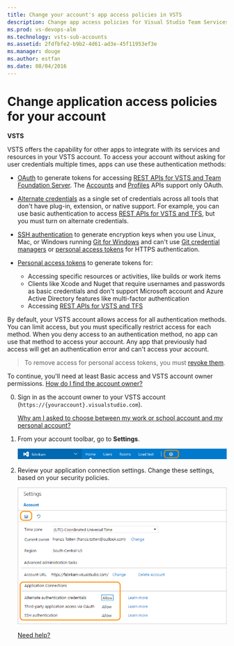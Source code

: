 ```yaml
---
title: Change your account's app access policies in VSTS 
description: Change app access policies for Visual Studio Team Services (VSTS, Visual Studio Online, VSO)
ms.prod: vs-devops-alm
ms.technology: vsts-sub-accounts
ms.assetid: 2fdfbfe2-b9b2-4d61-ad3e-45f11953ef3e
ms.manager: douge
ms.author: estfan
ms.date: 08/04/2016
---
```


#   Change application access policies for your account

**VSTS**

VSTS offers the capability for other apps 
to integrate with its services and resources in your VSTS account. 
To access your account without asking for user credentials multiple times, 
apps can use these authentication methods:

*	[OAuth](../integrate/get-started/authentication/oauth.md) 
to generate tokens for accessing [REST APIs for VSTS and Team Foundation Server](../integrate/get-started/rest/basics.md). 
The [Accounts](../integrate/api/shared/accounts.md) 
and [Profiles](../integrate/api/shared/profiles.md) 
APIs support only OAuth.

*	[Alternate credentials](../git/auth-overview.md#alternate-credentials) 
as a single set of credentials across all tools that don't have 
plug-in, extension, or native support. For example, 
you can use basic authentication to access 
[REST APIs for VSTS and TFS](../integrate/get-started/rest/basics.md), 
but you must turn on alternate credentials.

*	[SSH authentication](../git/use-ssh-keys-to-authenticate.md) 
to generate encryption keys when you use Linux, Mac, 
or Windows running [Git for Windows](http://www.git-scm.com/download/win) 
and can't use 
[Git credential managers](../git/set-up-credential-managers.md) 
or [personal access tokens](use-personal-access-tokens-to-authenticate.md) 
for HTTPS authentication.

*	[Personal access tokens](use-personal-access-tokens-to-authenticate.md) 
to generate tokens for: 

	*	Accessing specific resources or activities, like builds or work items
	*	Clients like Xcode and Nuget that require usernames and passwords 
		as basic credentials and don't support Microsoft account 
		and Azure Active Directory features like multi-factor authentication 
	*	Accessing [REST APIs for VSTS and TFS](../integrate/get-started/rest/basics.md)

By default, your VSTS account allows access for all authentication methods. 
You can limit access, but you must specifically restrict access for each method. 
When you deny access to an authentication method, 
no app can use that method to access your account. 
Any app that previously had access will get an 
authentication error and can't access your account.

> To remove access for personal access tokens, 
> you must [revoke them](use-personal-access-tokens-to-authenticate.md).

To continue, you'll need at least Basic access and VSTS account owner permissions. 
[How do I find the account owner?](faq-change-app-access.md#find-owner)

0.  Sign in as the account owner to your VSTS account (```https://{youraccount}.visualstudio.com```).

	[Why am I asked to choose between my work or school account and my personal account?](faq-change-app-access.md#ChooseOrgAcctMSAcct)

0.	From your account toolbar, go to **Settings**.

    ![Click the gear icon, go to Settings](../_shared/_img/account-settings-new-ui.png)

0.  Review your application connection settings. 
Change these settings, based on your security policies.

    ![Under Application Connections, change each setting as necessary, save your changes](_img/change-account-access-policies/connections.png)

	[Need help?](faq-change-app-access.md#get-support)
